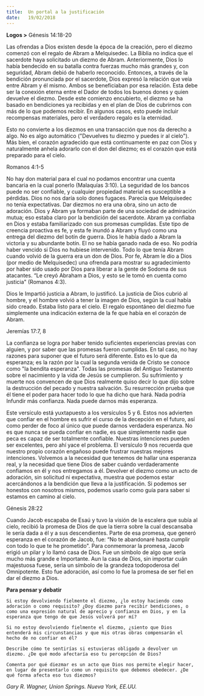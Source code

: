 ```yaml
---
title:  Un portal a la justificación
date:   19/02/2018
---
```


**Logos >** Génesis 14:18-20

Las ofrendas a Dios existen desde la época de la creación, pero el diezmo comenzó con el regalo de Abram a Melquisedec. La Biblia no indica que el sacerdote haya solicitado un diezmo de Abram. Anteriormente, Dios lo había bendecido en su batalla contra fuerzas mucho más grandes y, con seguridad, Abram debió de haberlo reconocido. Entonces, a través de la bendición pronunciada por el sacerdote, Dios expresó la relación que veía entre Abram y él mismo. Ambos se beneficiaban por esa relación. Esta debe ser la conexión eterna entre el Dador de todos los buenos dones y quien devuelve el diezmo. Desde este comienzo encubierto, el diezmo se ha basado en bendiciones ya recibidas y en el plan de Dios de cubrirnos con más de lo que podemos recibir. En algunos casos, esto puede incluir recompensas materiales, pero el verdadero regalo es la eternidad. 

Esto no convierte a los diezmos en una transacción que nos da derecho a algo. No es algo automático ("Devuelves tu diezmo y puedes ir al cielo"). Más bien, el corazón agradecido que está continuamente en paz con Dios y naturalmente anhela adorarlo con el don del diezmo; es el corazón que está preparado para el cielo. 

Romanos 4:1-5

No hay don material para el cual no podamos encontrar una cuenta bancaria en la cual ponerlo (Malaquías 3:10). La seguridad de los bancos puede no ser confiable, y cualquier propiedad material es susceptible a pérdidas. Dios no nos daría solo dones fugaces. Parecía que Melquisedec no tenía expectativas. Dar diezmos no era una obra, sino un acto de adoración. Dios y Abram ya formaban parte de una sociedad de admiración mutua; eso estaba claro por la bendición del sacerdote. Abram ya confiaba en Dios y estaba familiarizado con sus promesas cumplidas. Este tipo de creencia proactiva es fe, y esta fe inundó a Abram y fluyó como una entrega del diezmo del botín de guerra. Dios le había dado a Abram la victoria y su abundante botín. El no se había ganado nada de eso. No podría haber vencido si Dios no hubiese intervenido. Todo lo que tenía Abram cuando volvió de la guerra era un don de Dios. Por fe, Abram le dio a Dios (por medio de Melquisedec) una ofrenda para mostrar su agradecimiento por haber sido usado por Dios para liberar a la gente de Sodoma de sus atacantes. “Le creyó Abraham a Dios, y esto se le tomó en cuenta como justicia" (Romanos 4:3). 

Dios le Impartió justicia a Abram, lo justificó. La justicia de Dios cubrió al hombre, y el hombre volvió a tener la imagen de Dios, según la cual había sido creado. Estaba listo para el cielo. El regalo espontáneo del diezmo fue simplemente una indicación externa de la fe que había en el corazón de Abram. 

Jeremías 17:7, 8

La confianza se logra por haber tenido suficientes experiencias previas con alguien, y por saber que las promesas fueron cumplidas. En tal caso, no hay razones para suponer que el futuro será diferente. Esto es lo que da esperanza; es la razón por la cual la segunda venida de Cristo se conoce como "la bendita esperanza". Todas las promesas del Antiguo Testamento sobre el nacimiento y la vida de Jesús se cumplieron. Su sufrimiento y muerte nos convencen de que Dios realmente quiso decir lo que dijo sobre la destrucción del pecado y nuestra salvación. Su resurrección prueba que él tiene el poder para hacer todo lo que ha dicho que hará. Nada podría Infundir más confianza. Nada puede darnos más esperanza.

Este versículo está yuxtapuesto a los versículos 5 y 6. Estos nos advierten que confiar en el hombre es sufrir el curso de la decepción en el futuro, así como perder de foco al único que puede darnos verdadera esperanza. No es que nunca se pueda confiar en nadie, es que simplemente nadie que peca es capaz de ser totalmente confiable. Nuestras intenciones pueden ser excelentes, pero ahí yace el problema. El versículo 9 nos recuerda que nuestro propio corazón engañoso puede frustrar nuestras mejores intenciones. Volvemos a la necesidad que tenemos de hallar una esperanza real, y la necesidad que tiene Dios de saber cuándo verdaderamente confiamos en él y nos entregamos a él. Devolver el diezmo como un acto de adoración, sin solicitud ni expectativa, muestra que podemos estar acercándonos a la bendición que lleva a la justificación. Si podemos ser honestos con nosotros mismos, podemos usarlo como guía para saber si estamos en camino al cielo. 

Génesis 28:22

Cuando Jacob escapaba de Esaú y tuvo la visión de la escalera que subía al cielo, recibió la promesa de Dios de que la tierra sobre la cual descansaba le sería dada a él y a sus descendientes. Parte de esa promesa, que generó esperanza en el corazón de Jacob, fue: “No te abandonaré hasta cumplir con todo lo que te he prometido". Para conmemorar la promesa, Jacob erigió un pilar y lo llamó casa de Dios. Fue un símbolo de algo que sería mucho más grande e Importante. Aun la casa de Dios, sin importar cuán majestuosa fuese, sería un símbolo de la grandeza todopoderosa del Omnipotente. Esto fue adoración, así como lo fue la promesa de ser fiel en dar el diezmo a Dios. 

**Para pensar y debatir**

`Si estoy devolviendo fielmente el diezmo, ¿lo estoy haciendo como adoración o como requisito? ¿Doy diezmo para recibir bendiciones, o como una expresión natural de aprecio y confianza en Dios, y en la esperanza que tengo de que Jesús volverá por mí?`
 
`Si no estoy devolviendo fielmente el diezmo, ¿siento que Dios entenderá mis circunstancias y que mis otras obras compensarán el hecho de no confiar en él?`
 
`Describe cómo te sentirías si estuvieras obligado a devolver un diezmo. ¿De qué modo afectaría eso tu percepción de Dios?`

`Comenta por qué diezmar es un acto que Dios nos permite elegir hacer, en lugar de presentarlo como un requisito que debemos obedecer. ¿De qué forma afecta eso tus diezmos?`
 
_Gary R. Wagner, Union Spríngs. Nueva York, EE.UU._
